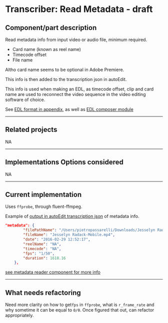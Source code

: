 # Transcriber: Read Metadata - draft

## Component/part description 

Read metadata info from input video or audio file, minimum required.

* Card name (known as reel name)
* Timecode offset
* File name

Altho card name seems to be optional in Adobe Premiere.

<!-- Added fps. to the mix, explain how this is calculated -->


<!-- link to EDL format, and to edl composer module, for attributes needed-->

This info is then added to the transcription json in autoEdit. 

This info is used when making an EDL, as timecode offset, clip and card name are used to reconnect the video sequence in the video editing software of choice. 

See [EDL format in appendix](/edl-format.md), as well as [EDL composer module](https://github.com/OpenNewsLabs/autoEdit_2/tree/master/lib/edl_composer) 

---
## Related projects

NA

---
## Implementations Options considered

NA


---
## Current implementation

Uses `ffprobe`, through fluent-ffmpeg.

Example of [output in autoEdit transcription json](/autoedit-transcription-json.md) of metadata info.

```json
"metadata": {
		"filePathName": "/Users/pietropassarelli/Downloads/Jesselyn Radack-Mobile.mp4",
		"fileName": "Jesselyn Radack-Mobile.mp4",
		"date": "2016-02-29 12:52:17",
		"reelName": "NA",
		"timecode": "NA",
		"fps": "1/50",
		"duration": 1618.16
	},

```

[see metadata reader component for more info](https://github.com/OpenNewsLabs/autoEdit_2/tree/master/lib/interactive_transcription_generator/video_metadata_reader)

---
## What needs refactoring 

Need more clarity on how to get`fps` in `ffprobe`, what is `r_frame_rate` and why sometime it can be equal to `0/0`. Once figured that out, can refactor appropriately. 

<!-- need to figure out what is the fps ? -->